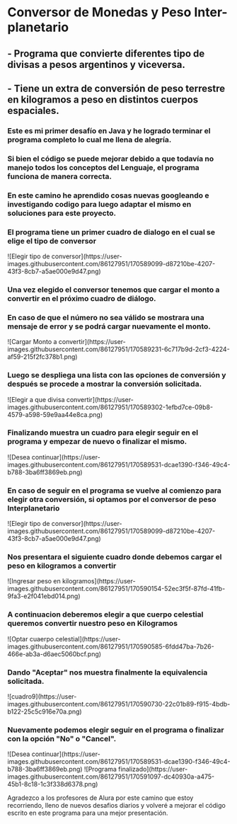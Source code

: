 # Conversor de Monedas y Peso Inter-planetario
<h2>
     - Programa que convierte diferentes tipo de divisas a pesos argentinos y viceversa. 
</h2>
<h2>
     - Tiene un extra de conversión de peso terrestre en kilogramos a peso en distintos cuerpos espaciales.
</h2>
<h3>
  Este es mi primer desafío en Java y he logrado terminar el programa completo lo cual me llena de alegría.
</h3>
  <h3>
  Si bien el código se puede mejorar debido a que todavía no manejo todos los conceptos del Lenguaje, el programa funciona de manera correcta.
</h3>
<h3> 
  En este camino he aprendido cosas nuevas googleando e investigando codigo para luego adaptar el mismo en soluciones para este proyecto.
</h3>
<h3> 
  El programa tiene un primer cuadro de dialogo en el cual se elige el tipo de conversor
</h3>
 ![Elegir tipo de conversor](https://user-images.githubusercontent.com/86127951/170589099-d87210be-4207-43f3-8cb7-a5ae000e9d47.png)
<h3>
  Una vez elegido el conversor tenemos que cargar el monto a convertir en el próximo cuadro de diálogo.
</h3>
<h3>
  En caso de que el número no sea válido se mostrara una mensaje de error y se podrá cargar nuevamente el monto. 
</h3>
![Cargar Monto a convertir](https://user-images.githubusercontent.com/86127951/170589231-6c717b9d-2cf3-4224-af59-215f2fc378b1.png)
<h3> 
  Luego se despliega una lista con las opciones de conversión y después se procede a mostrar la conversión solicitada.
</h3>
![Elegir a que divisa convertir](https://user-images.githubusercontent.com/86127951/170589302-1efbd7ce-09b8-4579-a598-59e9aa44e8ca.png)
<h3> 
  Finalizando muestra un cuadro para elegir seguir en el programa y empezar de nuevo o finalizar el mismo.
</h3>
![Desea continuar](https://user-images.githubusercontent.com/86127951/170589531-dcae1390-f346-49c4-b788-3ba6ff3869eb.png)
<h3> 
  En caso de seguir en el programa se vuelve al comienzo para elegir otra conversión, si optamos por el conversor de peso Interplanetario
</h3>
![Elegir tipo de conversor](https://user-images.githubusercontent.com/86127951/170589099-d87210be-4207-43f3-8cb7-a5ae000e9d47.png)
<h3> 
  Nos presentara el siguiente cuadro donde debemos cargar el peso en kilogramos a convertir
</h3>
![Ingresar peso en kilogramos](https://user-images.githubusercontent.com/86127951/170590154-52ec3f5f-87fd-41fb-9fa3-e2f041ebd014.png)
<h3> 
  A continuacion deberemos elegir a que cuerpo celestial queremos convertir nuestro peso en Kilogramos
</h3>
![Optar cuaerpo celestial](https://user-images.githubusercontent.com/86127951/170590585-6fdd47ba-7b26-466e-ab3a-d6aec5060bcf.png)
<h3> 
  Dando "Aceptar" nos muestra finalmente la equivalencia solicitada.
</h3>
![cuadro9](https://user-images.githubusercontent.com/86127951/170590730-22c01b89-f915-4bdb-b122-25c5c916e70a.png)
<h3> 
Nuevamente podemos elegir seguir en el programa o finalizar con la opción "No" o "Cancel".
</h3>
![Desea continuar](https://user-images.githubusercontent.com/86127951/170589531-dcae1390-f346-49c4-b788-3ba6ff3869eb.png)
![Programa finalizado](https://user-images.githubusercontent.com/86127951/170591097-dc40930a-a475-45b1-8c18-1c3f338d6378.png)

Agradezco a los profesores de Alura por este camino que estoy recorriendo, lleno de nuevos desafios diarios y 
volveré a mejorar el código escrito en este programa para una mejor presentación.
